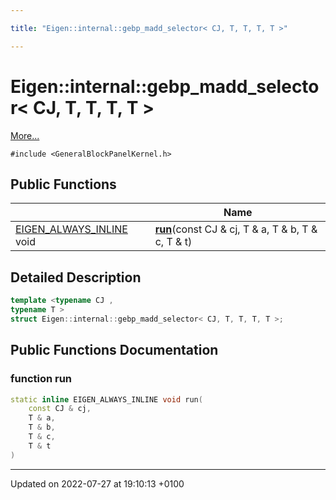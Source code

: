 ```yaml
---

title: "Eigen::internal::gebp_madd_selector< CJ, T, T, T, T >"

---
```


# Eigen::internal::gebp_madd_selector< CJ, T, T, T, T >



 [More...](#detailed-description)


`#include <GeneralBlockPanelKernel.h>`

## Public Functions

|                | Name           |
| -------------- | -------------- |
| <a href="http://example.org/files/macros_8h/#define-eigen-always-inline">EIGEN_ALWAYS_INLINE</a> void | **[run](http://example.org/classes/structeigen_1_1internal_1_1gebp__madd__selector_3_01cj_00_01t_00_01t_00_01t_00_01t_01_4/#function-run)**(const CJ & cj, T & a, T & b, T & c, T & t) |

## Detailed Description

```cpp
template <typename CJ ,
typename T >
struct Eigen::internal::gebp_madd_selector< CJ, T, T, T, T >;
```

## Public Functions Documentation

### function run

```cpp
static inline EIGEN_ALWAYS_INLINE void run(
    const CJ & cj,
    T & a,
    T & b,
    T & c,
    T & t
)
```


-------------------------------

Updated on 2022-07-27 at 19:10:13 +0100